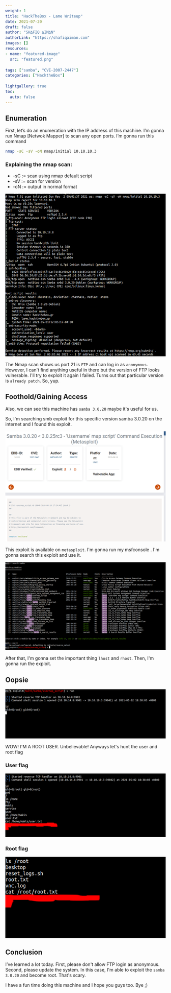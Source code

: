```yaml
---
weight: 1
title: "HackTheBox - Lame Writeup"
date: 2021-07-20
draft: false
author: "SH∆FIQ ∆IM∆N"
authorLink: "https://shafiqaiman.com"
images: []
resources:
- name: "featured-image"
  src: "featured.png"

tags: ["samba", "CVE-2007-2447"]
categories: ["HacktheBox"]

lightgallery: true
toc:
  auto: false
---
```


## Enumeration

First, let’s do an enumeration with the IP address of this machine. I’m gonna run Nmap [Netwok Mapper] to scan any open ports. I’m gonna run this command

```bash
nmap -sC -sV -oN nmap/initial 10.10.10.3
```
### Explaining the nmap scan:
* -sC	:= scan using nmap default script
* -sV	:= scan for version
* -oN := output in normal format

![nmap initial scan](2.png "nmap initial scan")

The Nmap scan shows us port 21 is `FTP` and can log in as `anonymous`. However, I can't find anything useful in there but the version of FTP looks vulnerable. I'll try to exploit it again I failed. Turns out that particular version is `already patch`. So, yup.

## Foothold/Gaining Access

Also, we can see this machine has `samba 3.0.20` maybe it's useful for us.

So, I'm searching smb exploit for this specific version samba 3.0.20 on the internet and I found this exploit.

![found samba exploit](3.png "found samba exploit")

This exploit is available on `metasploit`. I'm gonna run my msfconsole . I'm gonna search this exploit and use it.

![select exploit from metasploit](4.png "select exploit from metasploit")

After that, I'm gonna set the important thing `lhost` and `rhost`. Then, I'm gonna run the exploit.

## Oopsie

![shell as root](5.png "shell as root")

WOW! I'M A ROOT USER. Unbelievable! Anyways let's hunt the user and root flag

### User flag

![user flag](6.png "user flag")

### Root flag

![root flag](7.png "root flag")

## Conclusion

I’ve learned a lot today. First, please don't allow FTP login as anonymous. Second, please update the system. In this case, I'm able to exploit the `samba 3.0.20` and become root. That's scary.

I have a fun time doing this machine and I hope you guys too. Bye ;)